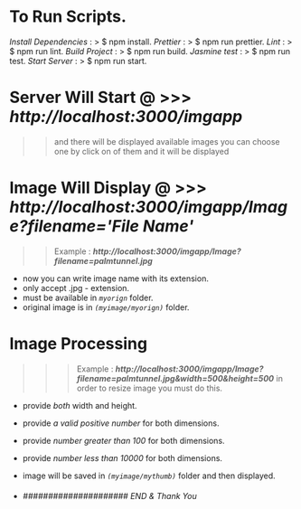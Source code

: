 # To Run Scripts.
*Install Dependencies* : > $ npm install.
*Prettier*             : > $ npm run prettier.
*Lint*                 : > $ npm run lint.
*Build Project*        : > $ npm run build.
*Jasmine test*         : > $ npm run test.
*Start Server*         : > $ npm run start.

# Server Will Start @ >>>   ***http://localhost:3000/imgapp***
>> and there will be displayed available images
>> you can choose one by click on of them and it will be displayed

# Image Will Display @ >>>   ***http://localhost:3000/imgapp/Image?filename='File Name'***

>> Example : ***http://localhost:3000/imgapp/Image?filename=palmtunnel.jpg***
- now you can write image name with its extension.
- only accept .jpg - extension.
- must be available in *`myorign`* folder.
- original image is in *`(myimage/myorign)`* folder.

# Image Processing
>>> Example : ***http://localhost:3000/imgapp/Image?filename=palmtunnel.jpg&width=500&height=500***
> in order to resize image you must do this.
- provide *both* width and height.
- provide *a valid positive number* for both dimensions.
- provide *number greater than 100* for both dimensions.
- provide *number less than 10000* for both dimensions.
- image will be saved in *`(myimage/mythumb)`* folder and then displayed.

- ###### ##################### END & Thank You ################################################


